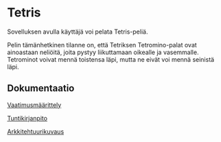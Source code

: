 # Tetris

Sovelluksen avulla käyttäjä voi pelata Tetris-peliä. 

Pelin tämänhetkinen tilanne on, että Tetriksen Tetromino-palat ovat ainoastaan neliöitä, joita pystyy liikuttamaan oikealle ja vasemmalle.
Tetrominot voivat mennä toistensa läpi, mutta ne eivät voi mennä seinistä läpi.

## Dokumentaatio

[Vaatimusmäärittely](https://github.com/hilliaho/ot-harjoitustyo/blob/main/dokumentaatio/vaatimusmaarittely.md)

[Tuntikirjanpito](https://github.com/hilliaho/ot-harjoitustyo/blob/main/dokumentaatio/tuntikirjanpito.md)

[Arkkitehtuurikuvaus](https://github.com/hilliaho/ot-harjoitustyo/blob/main/dokumentaatio/arkkitehtuuri.md)
